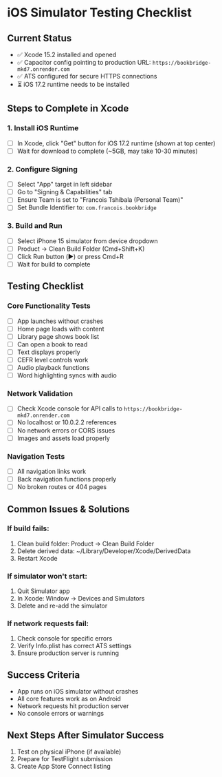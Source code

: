 # iOS Simulator Testing Checklist

## Current Status
- ✅ Xcode 15.2 installed and opened
- ✅ Capacitor config pointing to production URL: `https://bookbridge-mkd7.onrender.com`
- ✅ ATS configured for secure HTTPS connections
- ⏳ iOS 17.2 runtime needs to be installed

## Steps to Complete in Xcode

### 1. Install iOS Runtime
- [ ] In Xcode, click "Get" button for iOS 17.2 runtime (shown at top center)
- [ ] Wait for download to complete (~5GB, may take 10-30 minutes)

### 2. Configure Signing
- [ ] Select "App" target in left sidebar
- [ ] Go to "Signing & Capabilities" tab
- [ ] Ensure Team is set to "Francois Tshibala (Personal Team)"
- [ ] Set Bundle Identifier to: `com.francois.bookbridge`

### 3. Build and Run
- [ ] Select iPhone 15 simulator from device dropdown
- [ ] Product → Clean Build Folder (Cmd+Shift+K)
- [ ] Click Run button (▶️) or press Cmd+R
- [ ] Wait for build to complete

## Testing Checklist

### Core Functionality Tests
- [ ] App launches without crashes
- [ ] Home page loads with content
- [ ] Library page shows book list
- [ ] Can open a book to read
- [ ] Text displays properly
- [ ] CEFR level controls work
- [ ] Audio playback functions
- [ ] Word highlighting syncs with audio

### Network Validation
- [ ] Check Xcode console for API calls to `https://bookbridge-mkd7.onrender.com`
- [ ] No localhost or 10.0.2.2 references
- [ ] No network errors or CORS issues
- [ ] Images and assets load properly

### Navigation Tests
- [ ] All navigation links work
- [ ] Back navigation functions properly
- [ ] No broken routes or 404 pages

## Common Issues & Solutions

### If build fails:
1. Clean build folder: Product → Clean Build Folder
2. Delete derived data: ~/Library/Developer/Xcode/DerivedData
3. Restart Xcode

### If simulator won't start:
1. Quit Simulator app
2. In Xcode: Window → Devices and Simulators
3. Delete and re-add the simulator

### If network requests fail:
1. Check console for specific errors
2. Verify Info.plist has correct ATS settings
3. Ensure production server is running

## Success Criteria
- App runs on iOS simulator without crashes
- All core features work as on Android
- Network requests hit production server
- No console errors or warnings

## Next Steps After Simulator Success
1. Test on physical iPhone (if available)
2. Prepare for TestFlight submission
3. Create App Store Connect listing